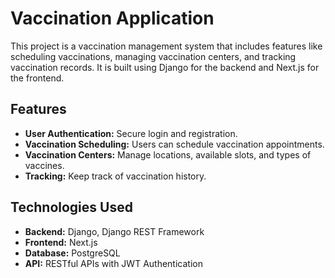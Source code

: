 # Vaccination Application

This project is a vaccination management system that includes features like scheduling vaccinations, managing vaccination centers, and tracking vaccination records. It is built using Django for the backend and Next.js for the frontend.

## Features

- **User Authentication:** Secure login and registration.
- **Vaccination Scheduling:** Users can schedule vaccination appointments.
- **Vaccination Centers:** Manage locations, available slots, and types of vaccines.
- **Tracking:** Keep track of vaccination history.

## Technologies Used

- **Backend:** Django, Django REST Framework
- **Frontend:** Next.js
- **Database:** PostgreSQL
- **API:** RESTful APIs with JWT Authentication

